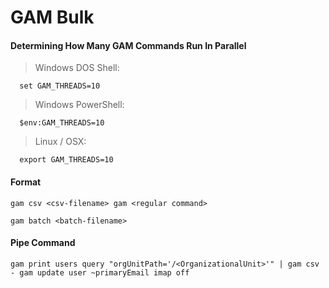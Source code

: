 # GAM Bulk

#### Determining How Many GAM Commands Run In Parallel
>Windows DOS Shell:

      set GAM_THREADS=10

>Windows PowerShell:

      $env:GAM_THREADS=10

>Linux / OSX:

      export GAM_THREADS=10

#### Format

    gam csv <csv-filename> gam <regular command>

    gam batch <batch-filename>

#### Pipe Command

    gam print users query "orgUnitPath='/<OrganizationalUnit>'" | gam csv - gam update user ~primaryEmail imap off
